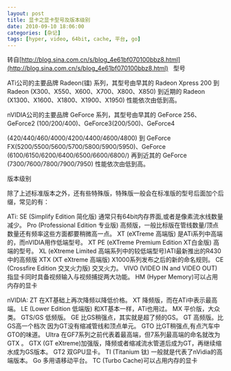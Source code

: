 ```yaml
---
layout: post
title: 显卡之显卡型号及版本级别
date: 2010-09-10 18:06:00
categories: [杂记]
tags: [hyper, video, 64bit, cache, 平台, go]
---
```

转自[http://blog.sina.com.cn/s/blog_4e61bf070100bbz8.html](http://blog.sina.com.cn/s/blog_4e61bf070100bbz8.html)
 
型号

ATi公司的主要品牌 Radeon(镭) 系列，其型号由早其的 Radeon Xpress 200 到 Radeon (X300、X550、X600、X700、X800、X850) 到近期的 Radeon (X1300、X1600、X1800、X1900、X1950) 性能依次由低到高。

nVIDIA公司的主要品牌 GeForce 系列，其型号由早其的 GeForce 256、GeForce2 (100/200/400)、GeForce3(200/500)、GeForce4

(420/440/460/4000/4200/4400/4600/4800) 到 GeForce FX(5200/5500/5600/5700/5800/5900/5950)、GeForce (6100/6150/6200/6400/6500/6600/6800/) 再到近其的 GeForce (7300/7600/7800/7900/7950) 性能依次由低到高。




版本级别

除了上述标准版本之外，还有些特殊版，特殊版一般会在标准版的型号后面加个后缀，常见的有：

ATi:
SE (Simplify Edition 简化版) 通常只有64bit内存界面,或者是像素流水线数量减少。
Pro (Professional Edition 专业版) 高频版，一般比标版在管线数量/顶点数量还有频率这些方面都要稍微高一点。
XT (eXTreme 高端版) 是ATi系列中高端的，而nVIDIA用作低端型号。
XT PE (eXTreme Premium Edition XT白金版) 高端的型号。
XL (eXtreme Limited 高端系列中的较低端型号)ATI最新推出的R430中的高频版
XTX (XT eXtreme 高端版) X1000系列发布之后的新的命名规则。
CE (Crossfire Edition 交叉火力版) 交叉火力。
VIVO (VIDEO IN and VIDEO OUT) 指显卡同时具备视频输入与视频捕捉两大功能。
HM (Hyper Memory)可以占用内存的显卡

nVIDIA:
ZT 在XT基础上再次降频以降低价格。
XT 降频版，而在ATi中表示最高端。
LE (Lower Edition 低端版) 和XT基本一样，ATi也用过。
MX 平价版，大众类。
GTS/GS 低频版。
GE 比GS稍强点，其实就是超了频的GS。
GT 高频版。比GS高一个档次 因为GT没有缩减管线和顶点单元。
GTO 比GT稍强点,有点汽车中GTO的味道。
Ultra 在GF7系列之前代表着最高端，但7系列最高端的命名就改为GTX 。
GTX (GT eXtreme)加强版，降频或者缩减流水管道后成为GT，再继续缩水成为GS版本。
GT2 双GPU显卡。
TI (Titanium 钛) 一般就是代表了nVidia的高端版本。
Go 多用语移动平台。
TC (Turbo Cache)可以占用内存的显卡
